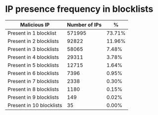 # IP presence frequency in blocklists
| Malicious IP | Number of IPs | % |
|----|----|----|
| Present in 1 blocklist | 571995 | 73.71% |
| Present in 2 blocklists | 92822 | 11.96% |
| Present in 3 blocklists | 58065 | 7.48% |
| Present in 4 blocklists | 29311 | 3.78% |
| Present in 5 blocklists | 12715 | 1.64% |
| Present in 6 blocklists | 7396 | 0.95% |
| Present in 7 blocklists | 2338 | 0.30% |
| Present in 8 blocklists | 1180 | 0.15% |
| Present in 9 blocklists | 149 | 0.02% |
| Present in 10 blocklists | 35 | 0.00% |

